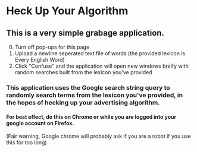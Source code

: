 # Heck Up Your Algorithm
## This is a very simple grabage application.
0. Turn off pop-ups for this page
1. Upload a newline seperated text file of words (the provided lexicon is Every English Word)
2. Click "Confuse" and the application will open new windows breify with random searches built from the lexicon you've provided

### This application uses the Google search string query to randomly search terms from the lexicon you've provided, in the hopes of hecking up your advertising algorithm. 

#### For best effect, do this on Chrome or while you are logged into your google account on Firefox. 

(Fair warning, Google chrome will probably ask if you are a robot if you use this for too long)
